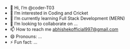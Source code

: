 - 👋 Hi, I’m @coder-T03
- 👀 I’m interested in Coding and Cricket
- 🌱 I’m currently learning Full Stack Development (MERN)
- 💞️ I’m looking to collaborate on ...
- 📫 How to reach me abhishekofficial997@gmail.com
- 😄 Pronouns: ...
- ⚡ Fun fact: ...

<!---
coder-T03/coder-T03 is a ✨ special ✨ repository because its `README.md` (this file) appears on your GitHub profile.
You can click the Preview link to take a look at your changes.
--->
